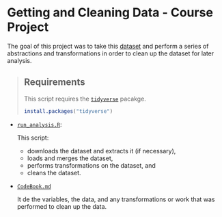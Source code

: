# Getting and Cleaning Data - Course Project

The goal of this project was to take this [dataset](https://d396qusza40orc.cloudfront.net/getdata%2Fprojectfiles%2FUCI%20HAR%20Dataset.zip)
and perform a series of abstractions and transformations in order to clean up the dataset for later analysis.

> ## Requirements
>
> This script requires the [`tidyverse`](https://www.tidyverse.org/) pacakge.
>
> ```r
> install.packages("tidyverse")
> ```

- [`run_analysis.R`](run_analysis.R):

  This script:

  - downloads the dataset and extracts it (if necessary),
  - loads and merges the dataset,
  - performs transformations on the dataset, and
  - cleans the dataset.

- [`CodeBook.md`](CodeBook.md)

  It de the variables, the data, and any transformations or work that was performed to clean up the data.
